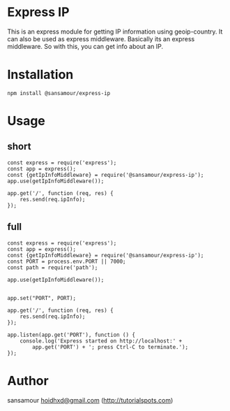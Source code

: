 # Express IP

This is an express module for getting IP information using geoip-country. It can also be used as express middleware. Basically its an express middleware. So with this, you can get info about an IP.

# Installation

```
npm install @sansamour/express-ip
```

# Usage

## short
```
const express = require('express');
const app = express();
const {getIpInfoMiddleware} = require('@sansamour/express-ip');
app.use(getIpInfoMiddleware());

app.get('/', function (req, res) {
    res.send(req.ipInfo);
});

```
## full
```
const express = require('express');
const app = express();
const {getIpInfoMiddleware} = require('@sansamour/express-ip');
const PORT = process.env.PORT || 7000;
const path = require('path');

app.use(getIpInfoMiddleware());


app.set("PORT", PORT);

app.get('/', function (req, res) {
    res.send(req.ipInfo);
});

app.listen(app.get('PORT'), function () {
    console.log('Express started on http://localhost:' +
        app.get('PORT') + '; press Ctrl-C to terminate.');
});

```

# Author
sansamour <hoidhxd@gmail.com> (http://tutorialspots.com)